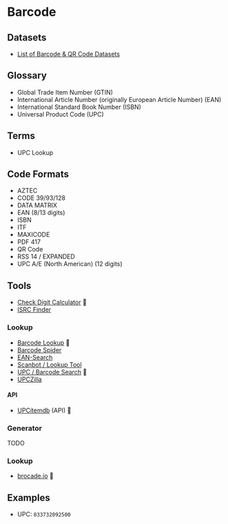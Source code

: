 # Barcode

<!--
https://github.com/ENT8R/node-brocade
-->

## Datasets

- [List of Barcode & QR Code Datasets](https://github.com/BenSouchet/barcode-datasets)

## Glossary

- Global Trade Item Number (GTIN)
- International Article Number (originally European Article Number) (EAN)
- International Standard Book Number (ISBN)
- Universal Product Code (UPC)

## Terms

- UPC Lookup

## Code Formats

- AZTEC
- CODE 39/93/128
- DATA MATRIX
- EAN (8/13 digits)
- ISBN
- ITF
- MAXICODE
- PDF 417
- QR Code
- RSS 14 / EXPANDED
- UPC A/E (North American) (12 digits)

<!--
SKU
ASIN
NCM
JAN
-->

<!--
https://youtube.com/watch?v=WC179bmycnI
-->

## Tools

- [Check Digit Calculator](https://gs1.org/services/check-digit-calculator) 🌟
- [ISRC Finder](https://isrcfinder.com)

### Lookup

- [Barcode Lookup](https://barcodelookup.com) 🌟
- [Barcode Spider](https://barcodespider.com)
- [EAN-Search](https://ean-search.org)
- [Scanbot / Lookup Tool](https://scanbot.io/lookup-tool)
- [UPC / Barcode Search](https://go-upc.com/barcode-lookup) 🌟
- [UPCZilla](https://upczilla.com)

#### API

- [UPCitemdb](https://upcitemdb.com) (API) 🌟

<!--
https://barcodespider.com

https://api.upcitemdb.com/prod/trial/lookup?upc=<code>

https://upcitemdb.com/upc/<code>
-->

<!--
https://activebarcode.com/codes/ean13
https://gtinsearch.org/home UPC
https://product.okfn.org
https://product-search.net
https://pageloot.com/barcode-scanner
https://nanonets.com/barcode-scanner
https://products.aspose.app/barcode/recognize
https://onlinebarcodereader.com
https://online-barcode-reader.inliteresearch.com
https://products.groupdocs.app/scanner/scan-barcode
https://barcodescanr.com
https://cmbdn.cognex.com/free-barcode-scanner
https://demo.dynamsoft.com/barcode-reader
https://barcodescanneronline.com
https://the-qrcode-generator.com
https://scanapp.org

https://zxing-js.github.io/library
https://github.com/ericblade/quagga2

https://scandit.com/upc-lookup
-->

### Generator

TODO

<!--
https://barcode.tec-it.com
https://barcodes.pro/generator
-->

### Lookup

- [brocade.io](https://github.com/ferrisoxide/brocade.io) 🌟

## Examples

- UPC: `033732092500`
